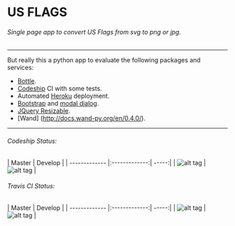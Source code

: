 # US FLAGS 


###### *Single page app to convert US Flags from svg to png or jpg.*
---
But really this a python app to evaluate the following packages and services:

* [Bottle](http://bottlepy.org/docs/dev/index.html).
* [Codeship](https://codeship.com/) CI with some tests.
* Automated [Heroku](https://www.heroku.com/) deployment.
* [Bootstrap](http://getbootstrap.com/) and [modal dialog](http://getbootstrap.com/javascript/#modals).
* [JQuery Resizable](https://jqueryui.com/resizable/).
* [Wand] (http://docs.wand-py.org/en/0.4.0/).

---
###### Codeship Status:  
| Master        | Develop       |
| ------------- |:-------------:| -----:|
| ![alt tag](https://codeship.com/projects/126f5060-b176-0132-d033-3edef27c5b65/status?branch=master) | ![alt tag](https://codeship.com/projects/126f5060-b176-0132-d033-3edef27c5b65/status?branch=develop) |

###### Travis CI Status:  
| Master        | Develop       |
| ------------- |:-------------:| -----:|
| ![alt tag](https://travis-ci.org/wigglyworld/us_flags.svg?branch=master) | ![alt tag](https://travis-ci.org/wigglyworld/us_flags.svg?branch=develop) |

